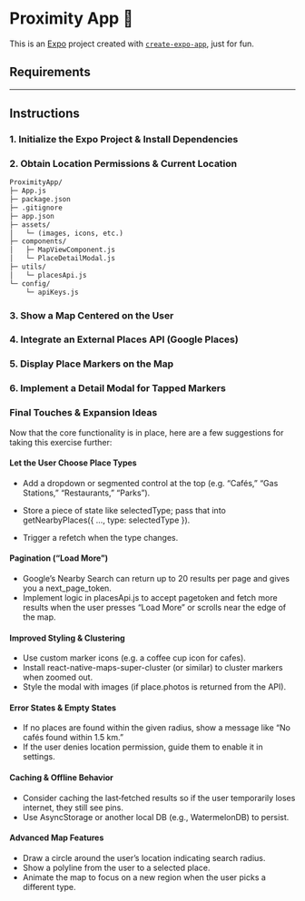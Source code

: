# Proximity App 👋

This is an [Expo](https://expo.dev) project created with [`create-expo-app`](https://www.npmjs.com/package/create-expo-app), just for fun.

## Requirements

---

## Instructions

### 1. Initialize the Expo Project & Install Dependencies

### 2. Obtain Location Permissions & Current Location

```txt
ProximityApp/
├─ App.js
├─ package.json
├─ .gitignore
├─ app.json
├─ assets/
│   └─ (images, icons, etc.)
├─ components/
│   ├─ MapViewComponent.js
│   └─ PlaceDetailModal.js
├─ utils/
│   └─ placesApi.js
└─ config/
    └─ apiKeys.js
```

### 3. Show a Map Centered on the User

### 4. Integrate an External Places API (Google Places)

### 5. Display Place Markers on the Map

### 6. Implement a Detail Modal for Tapped Markers

### Final Touches & Expansion Ideas

Now that the core functionality is in place, here are a few suggestions for taking this exercise further:

#### Let the User Choose Place Types

- Add a dropdown or segmented control at the top (e.g. “Cafés,” “Gas Stations,” “Restaurants,” “Parks”).

- Store a piece of state like selectedType; pass that into getNearbyPlaces({ …, type: selectedType }).
- Trigger a refetch when the type changes.

#### Pagination (“Load More”)

- Google’s Nearby Search can return up to 20 results per page and gives you a next_page_token.
- Implement logic in placesApi.js to accept pagetoken and fetch more results when the user presses “Load More” or scrolls near the edge of the map.

#### Improved Styling & Clustering

- Use custom marker icons (e.g. a coffee cup icon for cafes).
- Install react-native-maps-super-cluster (or similar) to cluster markers when zoomed out.
- Style the modal with images (if place.photos is returned from the API).

#### Error States & Empty States

- If no places are found within the given radius, show a message like “No cafés found within 1.5 km.”
- If the user denies location permission, guide them to enable it in settings.

#### Caching & Offline Behavior

- Consider caching the last‐fetched results so if the user temporarily loses internet, they still see pins.
- Use AsyncStorage or another local DB (e.g., WatermelonDB) to persist.

#### Advanced Map Features

- Draw a circle around the user’s location indicating search radius.
- Show a polyline from the user to a selected place.
- Animate the map to focus on a new region when the user picks a different type.

